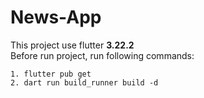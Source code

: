 # News-App
This project use flutter **3.22.2** <br/>
Before run project, run following commands:

```
1. flutter pub get
2. dart run build_runner build -d
```
